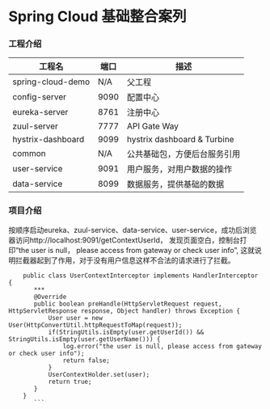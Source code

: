 # Spring Cloud 基础整合案列

### 工程介绍

工程名 | 端口 | 描述
----|----|----
spring-cloud-demo | N/A | 父工程
config-server | 9090 | 配置中心
eureka-server | 8761 | 注册中心
zuul-server | 7777 | API Gate Way
hystrix-dashboard | 9099 | hystrix dashboard & Turbine
common | N/A |  公共基础包，方便后台服务引用
user-service | 9091 | 用户服务，对用户数据的操作
data-service |  8099 | 数据服务，提供基础的数据

### 项目介绍
按顺序启动eureka、zuul-service、data-service、user-service，成功后浏览器访问http://localhost:9091/getContextUserId，
发现页面空白，控制台打印“the user is null， please access from gateway or check user info”,
这就说明拦截器起到了作用，对于没有用户信息这样不合法的请求进行了拦截。
``` 
    public class UserContextInterceptor implements HandlerInterceptor {    
       ***
       @Override
       public boolean preHandle(HttpServletRequest request, HttpServletResponse response, Object handler) throws Exception {
           User user = new User(HttpConvertUtil.httpRequestToMap(request));
           if(StringUtils.isEmpty(user.getUserId()) && StringUtils.isEmpty(user.getUserName())) {
               log.error("the user is null, please access from gateway or check user info");
               return false;
           }
           UserContextHolder.set(user);
           return true;
       }
    }   
       ```